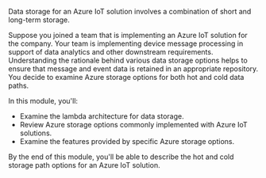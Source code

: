 Data storage for an Azure IoT solution involves a combination of short and long-term storage.

Suppose you joined a team that is implementing an Azure IoT solution for the company. Your team is implementing device message processing in support of data analytics and other downstream requirements. Understanding the rationale behind various data storage options helps to ensure that message and event data is retained in an appropriate repository. You decide to examine Azure storage options for both hot and cold data paths.

In this module, you'll:

* Examine the lambda architecture for data storage.
* Review Azure storage options commonly implemented with Azure IoT solutions.
* Examine the features provided by specific Azure storage options.

By the end of this module, you'll be able to describe the hot and cold storage path options for an Azure IoT solution.
